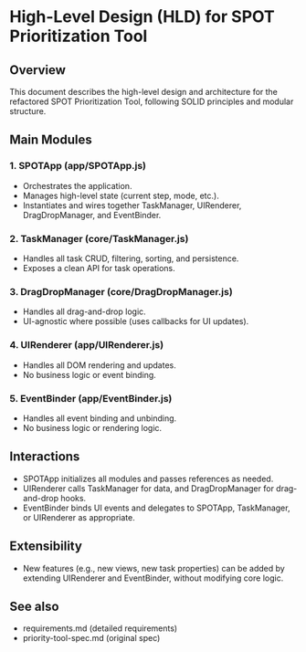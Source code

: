 # High-Level Design (HLD) for SPOT Prioritization Tool

## Overview

This document describes the high-level design and architecture for the refactored SPOT Prioritization Tool, following SOLID principles and modular structure.

## Main Modules

### 1. SPOTApp (app/SPOTApp.js)

- Orchestrates the application.
- Manages high-level state (current step, mode, etc.).
- Instantiates and wires together TaskManager, UIRenderer, DragDropManager, and EventBinder.

### 2. TaskManager (core/TaskManager.js)

- Handles all task CRUD, filtering, sorting, and persistence.
- Exposes a clean API for task operations.

### 3. DragDropManager (core/DragDropManager.js)

- Handles all drag-and-drop logic.
- UI-agnostic where possible (uses callbacks for UI updates).

### 4. UIRenderer (app/UIRenderer.js)

- Handles all DOM rendering and updates.
- No business logic or event binding.

### 5. EventBinder (app/EventBinder.js)

- Handles all event binding and unbinding.
- No business logic or rendering logic.

## Interactions

- SPOTApp initializes all modules and passes references as needed.
- UIRenderer calls TaskManager for data, and DragDropManager for drag-and-drop hooks.
- EventBinder binds UI events and delegates to SPOTApp, TaskManager, or UIRenderer as appropriate.

## Extensibility

- New features (e.g., new views, new task properties) can be added by extending UIRenderer and EventBinder, without modifying core logic.

## See also

- requirements.md (detailed requirements)
- priority-tool-spec.md (original spec)
